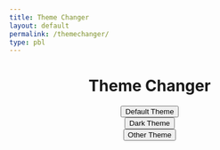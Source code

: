 ```yaml
---
title: Theme Changer
layout: default
permalink: /themechanger/
type: pbl
---
```

# <center>Theme Changer</center>

<html>
<head>
    <meta charset="UTF-8">
    <link rel="stylesheet" href="../assets/css/fastpages-styles.css" id="default-theme-link">
    <link rel="stylesheet" href="../assets/css/dark-mode1.css" id="dark-theme-link" disabled>
    <link rel="stylesheet" href="../assets/css/other-style.css" id="other-theme-link" disabled>
</head>
<body>
    <center><button id="default-theme-toggle">Default Theme</button></center>
    <center><button id="dark-theme-toggle">Dark Theme</button></center>
    <center><button id="other-theme-toggle">Other Theme</button></center>
    <script>
        const defaultToggleButton = document.querySelector('#default-theme-toggle');
        const darkToggleButton = document.querySelector('#dark-theme-toggle');
        const otherToggleButton = document.querySelector('#other-theme-toggle');
        const defaultThemeLink = document.querySelector('#default-theme-link');
        const darkThemeLink = document.querySelector('#dark-theme-link');
        const otherThemeLink = document.querySelector('#other-theme-link');
        defaultToggleButton.addEventListener('click', () => {
            defaultThemeLink.disabled = false;
            darkThemeLink.disabled = true;
            otherThemeLink.disabled = true;
        });
        darkToggleButton.addEventListener('click', () => {
            defaultThemeLink.disabled = true;
            darkThemeLink.disabled = false;
            otherThemeLink.disabled = true;
        });
        otherToggleButton.addEventListener('click', () => {
            defaultThemeLink.disabled = true;
            darkThemeLink.disabled = true;
            otherThemeLink.disabled = false;
        });
    </script>
</body>
</html>